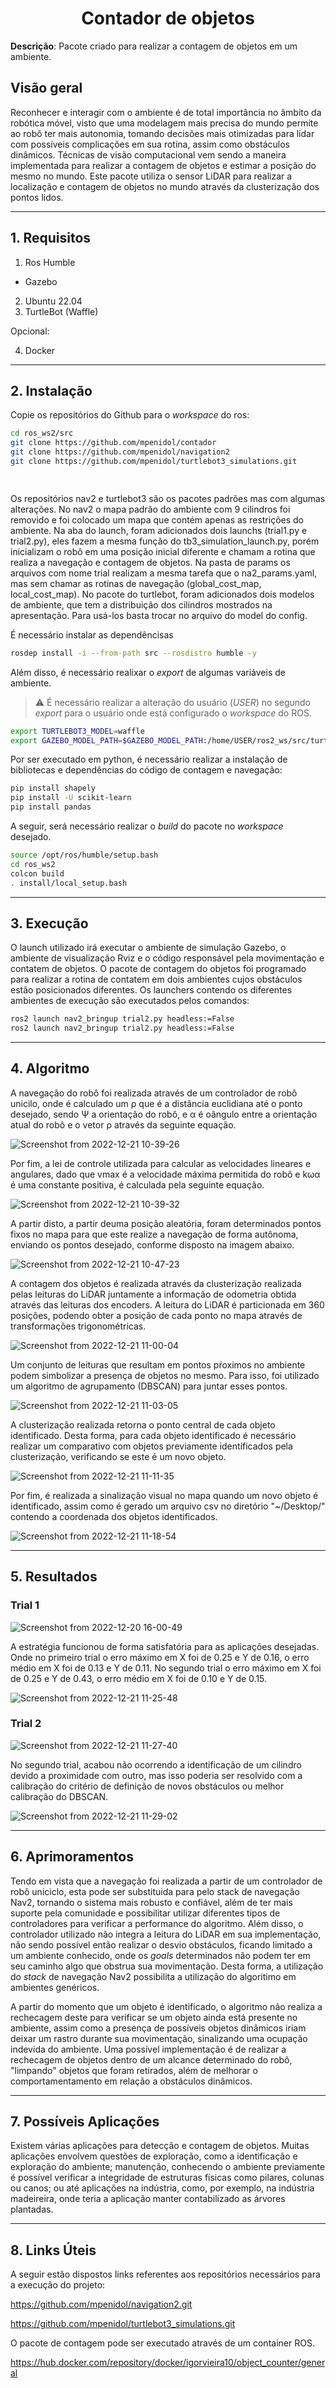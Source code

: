 <h1 align="center">Contador de objetos</h1>
 
**Descrição**: Pacote criado para realizar a contagem de objetos em um ambiente.
 
## Visão geral
 
Reconhecer e interagir com o ambiente é de total importância no âmbito da robótica móvel, visto que uma modelagem mais precisa do mundo permite ao robô ter mais autonomia, tomando decisões mais otimizadas para lidar com possíveis complicações em sua rotina, assim como obstáculos dinâmicos. Técnicas de visão computacional vem sendo a maneira implementada para realizar a contagem de objetos e estimar a posição do mesmo no mundo. Este pacote utiliza o sensor LiDAR para realizar a localização e contagem de objetos no mundo através da clusterização dos pontos lidos.
 
---
 
## 1. Requisitos
 
1. Ros Humble
  - Gazebo
2. Ubuntu 22.04
3. TurtleBot (Waffle)

Opcional:

4. Docker
---
 
## 2. Instalação
 
Copie os repositórios do Github para o *workspace* do ros:
 
```bash
cd ros_ws2/src
git clone https://github.com/mpenidol/contador
git clone https://github.com/mpenidol/navigation2
git clone https://github.com/mpenidol/turtlebot3_simulations.git

 

```
Os repositórios nav2 e turtlebot3 são os pacotes padrões mas com algumas alterações. 
No nav2 o mapa padrão do ambiente com 9 cilindros foi removido e foi colocado um mapa que contém apenas as restrições do ambiente. Na aba do launch, foram adicionados dois launchs (trial1.py e trial2.py), eles fazem a mesma função do tb3_simulation_launch.py, porém inicializam o robô em uma posição inicial diferente e chamam a rotina que realiza a navegação e contagem de objetos. Na pasta de params os arquivos com nome trial realizam a mesma tarefa que o na2_params.yaml, mas sem chamar as rotinas de navegação (global_cost_map, local_cost_map). No pacote do turtlebot, foram adicionados dois modelos de ambiente, que tem a distribuição dos cilindros mostrados na apresentação. Para usá-los basta trocar no arquivo do model do config.

É necessário instalar as dependêncisas
```bash
rosdep install -i --from-path src --rosdistro humble -y
```
Além disso, é necessário realixar o *export* de algumas variáveis de ambiente.
> :warning: É necessário realizar a alteração do usuário (*USER*) no segundo *export* para o usuário onde está configurado o *workspace* do ROS.

```bash
export TURTLEBOT3_MODEL=waffle
export GAZEBO_MODEL_PATH=$GAZEBO_MODEL_PATH:/home/USER/ros2_ws/src/turtlebot3_simulations/turtlebot3_gazebo/models
```
Por ser executado em python, é necessário realizar a instalação de bibliotecas e dependências do código de contagem e navegação:

```bash
pip install shapely
pip install -U scikit-learn
pip install pandas
```

A seguir, será necessário realizar o *build* do pacote no *workspace* desejado.
 
```bash
source /opt/ros/humble/setup.bash
cd ros_ws2
colcon build
. install/local_setup.bash
```
---
## 3. Execução
 
O launch utilizado irá executar o ambiente de simulação Gazebo, o ambiente de visualização Rviz e o código responsável pela movimentação e contatem de objetos. O pacote de contagem do objetos foi programado para realizar a rotina de contatem em dois ambientes cujos obstáculos estão posicionados diferentes. Os launchers contendo os diferentes ambientes de execução são executados pelos comandos:
 
```bash
ros2 launch nav2_bringup trial2.py headless:=False
ros2 launch nav2_bringup trial2.py headless:=False

```

---
 
## 4. Algoritmo
 
 A navegação do robô foi realizada através de um controlador de robô unicilo, onde é calculado um ρ que é a distância euclidiana até o ponto desejado, sendo Ψ a orientação do robô, e α é oângulo entre a orientação atual do robô e o vetor ρ através da seguinte equação.
 
 ![Screenshot from 2022-12-21 10-39-26](https://user-images.githubusercontent.com/80800606/208919175-822f87f7-b6da-4848-b142-a3c83f3f580f.png)
 
Por fim, a lei de controle utilizada para calcular as velocidades lineares e angulares, dado que vmax é a velocidade máxima permitida do robô e kωα é uma constante positiva, é calculada pela seguinte equação.
 
![Screenshot from 2022-12-21 10-39-32](https://user-images.githubusercontent.com/80800606/208919684-37fba16f-7576-4176-bf7d-1732a621f58f.png)

A partir disto, a partir deuma posição aleatória, foram determinados pontos fixos no mapa para que este realize a navegação de forma autônoma, enviando os pontos desejado, conforme disposto na imagem abaixo.

![Screenshot from 2022-12-21 10-47-23](https://user-images.githubusercontent.com/80800606/208920181-3adcc7a9-579a-4bdf-b17f-7a970d6f6bf8.png)

A contagem dos objetos é realizada através da clusterização realizada pelas leituras do LiDAR juntamente a informação de odometria obtida através das leituras dos encoders. A leitura do LiDAR é particionada em 360 posições, podendo obter a posição de cada ponto no mapa através de transformações trigonométricas. 

![Screenshot from 2022-12-21 11-00-04](https://user-images.githubusercontent.com/80800606/208922930-fd3ebada-4afa-4421-94e6-9d9f82ab0eae.png)

Um conjunto de leituras que resultam em pontos pŕoximos no ambiente podem simbolizar a presença de objetos no mesmo. Para isso, foi utilizado um algoritmo de agrupamento (DBSCAN) para juntar esses pontos.

![Screenshot from 2022-12-21 11-03-05](https://user-images.githubusercontent.com/80800606/208923535-68c512a5-4f85-407a-9861-baf2889ad091.png)

A clusterização realizada retorna o ponto central de cada objeto identificado. Desta forma, para cada objeto identificado é necessário realizar um comparativo com objetos previamente identificados pela clusterização, verificando se este é um novo objeto.

![Screenshot from 2022-12-21 11-11-35](https://user-images.githubusercontent.com/80800606/208926461-b4be3f3a-b478-46f7-992c-82a6cc8de847.png)

Por fim, é realizada a sinalização visual no mapa quando um novo objeto é identificado, assim como é gerado um arquivo csv no diretório "~/Desktop/" contendo a coordenada dos objetos identificados.

![Screenshot from 2022-12-21 11-18-54](https://user-images.githubusercontent.com/80800606/208927244-caafa3c9-eaec-4311-bb38-33a089b929da.png)

---
 
 ## 5. Resultados
 ### Trial 1

![Screenshot from 2022-12-20 16-00-49](https://user-images.githubusercontent.com/80800606/208907772-db634ca8-0909-4172-86d8-e5559915e697.png)

 
A estratégia funcionou de forma satisfatória para as aplicações desejadas. Onde no primeiro trial o erro máximo em X foi de 0.25 e Y de 0.16, o erro médio em X foi de 0.13 e Y de 0.11. No segundo trial o erro máximo em X foi de 0.25 e Y de 0.43, o erro médio em X foi de 0.10 e Y de 0.15.

 ![Screenshot from 2022-12-21 11-25-48](https://user-images.githubusercontent.com/80800606/208928101-27e35beb-4b80-44d4-9675-8bf6ca9157a6.png)

  ### Trial 2
  
  ![Screenshot from 2022-12-21 11-27-40](https://user-images.githubusercontent.com/80800606/208928478-2f716aa1-fc92-45d2-aa23-8ca3133cf7ea.png)

No segundo trial, acabou não ocorrendo a identificação de um cilindro devido a proximidade com outro, mas isso poderia ser resolvido com a calibração do critério de definição de novos obstáculos ou melhor calibração do DBSCAN.

![Screenshot from 2022-12-21 11-29-02](https://user-images.githubusercontent.com/80800606/208928735-f25578fb-ec5e-405c-a009-2b8798f3f819.png)


---
 
 
## 6. Aprimoramentos
 
Tendo em vista que a navegação foi realizada a partir de um controlador de robô uniciclo, esta pode ser substituida para pelo stack de navegação Nav2, tornando o sistema mais robusto e confiável, além de ter mais suporte pela comunidade e possibilitar utilizar diferentes tipos de controladores para verificar a performance do algoritmo. Além disso, o controlador utilizado não integra a leitura do LiDAR em sua implementação, não sendo possível então realizar o desvio obstáculos, ficando limitado a um ambiente conhecido, onde os *goals* determinados não podem ter em seu caminho algo que obstrua sua movimentação. Desta forma, a utilização do *stack* de navegação Nav2 possibilita a utilização do algoritimo em ambientes genéricos.

A partir do momento que um objeto é identificado, o algoritmo não realiza a rechecagem deste para verificar se um objeto ainda está presente no ambiente, assim como a presença de possíveis objetos dinâmicos iriam deixar um rastro durante sua movimentação, sinalizando uma ocupação indevida do ambiente. Uma possível implementação é de realizar a rechecagem de objetos dentro de um alcance determinado do robô, "limpando" objetos que foram retirados, além de melhorar o comportamentamento em relação a obstáculos dinâmicos.
 
---
 
## 7. Possíveis Aplicações

Existem várias aplicações para detecção e contagem de objetos. Muitas aplicações envolvem questões de exploração, como a identificação e exploração do ambiente; manutenção, conhecendo o ambiente previamente é possível verificar a integridade de estruturas físicas como pilares, colunas ou canos; ou até aplicações na indústria, como, por exemplo, na indústria madeireira, onde teria a aplicação manter contabilizado as árvores plantadas.


---
 
## 8. Links Úteis

A seguir estão dispostos links referentes aos repositórios necessários para a execução do projeto:

https://github.com/mpenidol/navigation2.git

https://github.com/mpenidol/turtlebot3_simulations.git

O pacote de contagem pode ser executado através de um container ROS.

https://hub.docker.com/repository/docker/igorvieira10/object_counter/general


